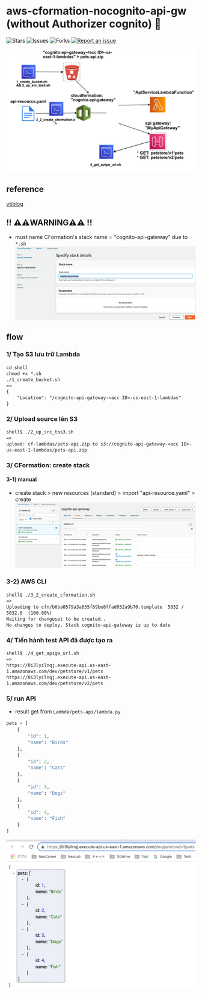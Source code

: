 # aws-cformation-nocognito-api-gw (without Authorizer cognito) 🐳

![Stars](https://img.shields.io/github/stars/tquangdo/aws-cformation-nocognito-api-gw?color=f05340)
![Issues](https://img.shields.io/github/issues/tquangdo/aws-cformation-nocognito-api-gw?color=f05340)
![Forks](https://img.shields.io/github/forks/tquangdo/aws-cformation-nocognito-api-gw?color=f05340)
[![Report an issue](https://img.shields.io/badge/Support-Issues-green)](https://github.com/tquangdo/aws-cformation-nocognito-api-gw/issues/new)

![overview](screenshots/overview.png)

## reference
[vtiblog](https://vtitech.vn/authorization-su-dung-amazon-cognito-api-gateway-va-iam-phan-1/)

## !! ⚠️⚠️WARNING⚠️⚠️ !!
+ must name CFormation's stack name = "cognito-api-gateway" due to `*.sh`
![stackname](screenshots/stackname.png)

## flow
### 1/ Tạo S3 lưu trữ Lambda
```shell
cd shell
chmod +x *.sh
./1_create_bucket.sh
=>
{
    "Location": "/cognito-api-gateway-<acc ID>-us-east-1-lambdas"
}
```
### 2/ Upload source lên S3
```shell
shell$ ./2_up_src_tos3.sh
=>
upload: cf-lambdas/pets-api.zip to s3://cognito-api-gateway-<acc ID>-us-east-1-lambdas/pets-api.zip
```
### 3/ CFormation: create stack
#### 3-1) manual
+ create stack > new resources (standard) > import "api-resource.yaml" > create
![CFormation](screenshots/CFormation.png)
### 3-2) AWS CLI
```shell
shell$ ./3_2_create_cformation.sh
=>
Uploading to cfn/b6ba0579a3a635f89be8ffad052a9b70.template  5032 / 5032.0  (100.00%)
Waiting for changeset to be created..
No changes to deploy. Stack cognito-api-gateway is up to date
```
### 4/ Tiến hành test API đã được tạo ra
```shell
shell$ ./4_get_apigw_url.sh
=>
https://0i3lyilnqj.execute-api.us-east-1.amazonaws.com/dev/petstore/v1/pets
https://0i3lyilnqj.execute-api.us-east-1.amazonaws.com/dev/petstore/v2/pets
```
### 5/ run API
+ result get from `Lambda/pets-api/lambda.py`
```py
pets = [
    {
        "id": 1,
        "name": "Birds"
    },
    {
        "id": 2,
        "name": "Cats"
    },
    {
        "id": 3,
        "name": "Dogs"
    },
    {
        "id": 4,
        "name": "Fish"
    }
]
```
![getapi](screenshots/getapi.png)
